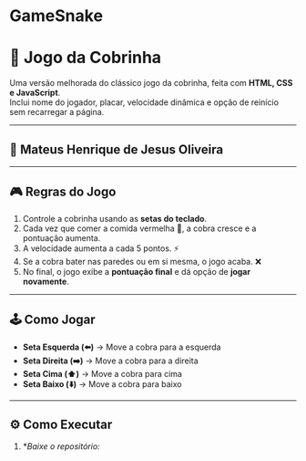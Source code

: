# GameSnake

# 🐍 Jogo da Cobrinha

Uma versão melhorada do clássico jogo da cobrinha, feita com **HTML, CSS e JavaScript**.  
Inclui nome do jogador, placar, velocidade dinâmica e opção de reinício sem recarregar a página.

---

## 👤 Mateus Henrique de Jesus Oliveira 

---

## 🎮 Regras do Jogo  

1. Controle a cobrinha usando as **setas do teclado**.  
2. Cada vez que comer a comida vermelha 🍎, a cobra cresce e a pontuação aumenta.  
3. A velocidade aumenta a cada 5 pontos. ⚡  
4. Se a cobra bater nas paredes ou em si mesma, o jogo acaba. ❌  
5. No final, o jogo exibe a **pontuação final** e dá opção de **jogar novamente**.  

---

## 🕹️ Como Jogar  

- **Seta Esquerda (⬅️)** → Move a cobra para a esquerda  
- **Seta Direita (➡️)** → Move a cobra para a direita  
- **Seta Cima (⬆️)** → Move a cobra para cima  
- **Seta Baixo (⬇️)** → Move a cobra para baixo  

---

## ⚙️ Como Executar  

1. **Baixe o repositório:*
